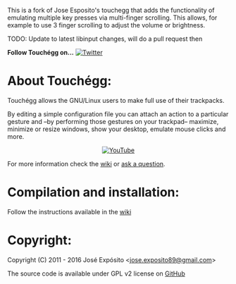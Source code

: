 This is a fork of Jose Esposito's touchegg that adds the functionality of emulating multiple key presses via multi-finger scrolling.  This allows, for example to use 3 finger scrolling to adjust the volume or brightness.

TODO: 
Update to latest libinput changes, will do a pull request then

**Follow Touchégg on...** [![](https://lh3.googleusercontent.com/-kRgKvb-T4_4/T9psNwZN3TI/AAAAAAAAANA/pwasxapdWm0/s33/twitter.png "Twitter")](https://twitter.com/#!/Jose__Exposito)

About Touchégg:
===============

Touchégg allows the GNU/Linux users to make full use of their trackpacks.

By editing a simple configuration file you can attach an action to a particular gesture and –by performing those gestures on your trackpad– maximize, minimize or resize windows, show your desktop, emulate mouse clicks and more.

<p align="center">
  <a href="https://www.youtube.com/watch?v=1Ek4QaFQ1qo">
    <img src="https://lh3.googleusercontent.com/jCG_VhjYFyY8HlyevwsSffoxYA065MI6NnWqB2sTDMdrm8M_WwuUbB9Gigyo8kKI6QSOPQbavegEHPpPsrNeDkBqbI3tviEqXAZrW6qlIO3ID2q1WcGbrhhJsi8vLUpOpH769weEzhsFdFbXXoIIbSHe3VIqwJ0LiIBnPFUeFAmwRQea4lv6soTWfU6ieyplP3eCAwxP6EZXhDUXhfgGPqVyfiR-capdju_BozL6mehoGAq1lm7W0JMIrw3wPxxifo7sibylEkCSx2m1zlpfnQ27qWtxM7ft97nBWamWTcZL8lB086_JXGznd91XVudasE9iNQS9zwLk7kg4WM8KNXl4mbV8RVqTANq9iBHorlZxPXAWy_xk_gbkDrMzUQirtZoN7J-4_bwqE3N68lzPdSsc5SMYH39YWR-qyCzPNMCvTv-ZXY8ygZeGBsbh7pQSZxu1DkFcYd7fZngpbU8n0VFk48uCReJve-sKXphQmr2hqkytJFew6YietBYDBYSVBAv1LBPwzLjt0iPuCVOVT04lK-uNemhmZV-5FVaQYO9rxFMufq58pz8ygaVyQ8If-sl7=w854-h480-no" alt="YouTube" />
  </a>
</p>

For more information check the [wiki](https://github.com/JoseExposito/touchegg/wiki) or [ask a question](https://github.com/JoseExposito/touchegg/issues).

Compilation and installation:
=============================

Follow the instructions available in the [wiki](https://github.com/JoseExposito/touchegg/wiki/How-to-compile-Touch%C3%A9gg-source-code)

Copyright:
==========

Copyright (C) 2011 - 2016 José Expósito <<jose.exposito89@gmail.com>> 

The source code is available under GPL v2 license on [GitHub](https://github.com/JoseExposito/touchegg)
